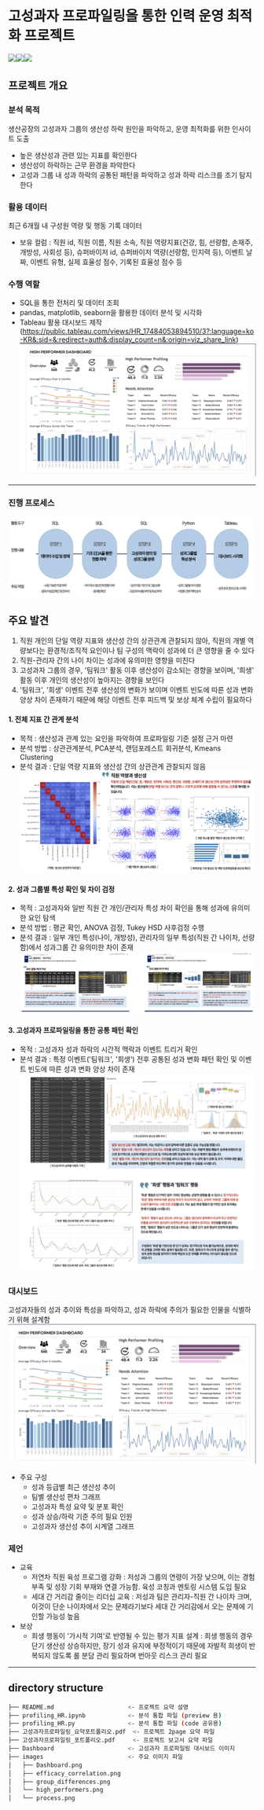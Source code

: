 # 고성과자 프로파일링을 통한 인력 운영 최적화 프로젝트
  <img src="https://img.shields.io/badge/Python-3776AB?style=flat-square&logo=Python&logoColor=white"/><img src="https://img.shields.io/badge/Tableau-E97627?style=flat-square&logo=Tableau&logoColor=white"/><img src="https://img.shields.io/badge/MySQL-4479A1?style=flat-square&logo=MySQL&logoColor=white"/>


## 프로젝트 개요
### 분석 목적
생산공장의 고성과자 그룹의 생산성 하락 원인을 파악하고, 운영 최적화를 위한 인사이트 도출
- 높은 생산성과 관련 있는 지표를 확인한다
- 생산성이 하락하는 근무 환경을 파악한다
- 고성과 그룹 내 성과 하락의 공통된 패턴을 파악하고 성과 하락 리스크를 조기 탐지한다


### 활용 데이터
최근 6개월 내 구성원 역량 및 행동 기록 데이터
- 보유 컬럼 : 직원 id, 직원 이름, 직원 소속, 직원 역량지표(건강, 힘, 선량함, 손재주, 개방성, 사회성 등), 슈퍼바이저 id, 슈퍼바이저 역량(선량함, 인지력 등), 이벤트 날짜, 이벤트 유형, 실제 효율성 점수, 기록된 효율성 점수 등 


### 수행 역할
- SQL을 통한 전처리 및 데이터 조회
- pandas, matplotlib, seaborn을 활용한 데이터 분석 및 시각화
- Tableau 활용 대시보드 제작 (https://public.tableau.com/views/HR_17484053894510/3?:language=ko-KR&:sid=&:redirect=auth&:display_count=n&:origin=viz_share_link)
![dashboard](https://github.com/Myungbin-Choi/HR_profiling/blob/main/Dashboard.png)
---

### 진행 프로세스 
![process](https://github.com/Myungbin-Choi/HR_profiling/blob/main/images/process.png)

## 주요 발견
1) 직원 개인의 단일 역량 지표와 생산성 간의 상관관계 관찰되지 않아, 직원의 개별 역량보다는 환경적/조직적 요인이나 팀 구성의 맥락이 성과에 더 큰 영향을 줄 수 있다
2) 직원-관리자 간의 나이 차이는 성과에 유의미한 영향을 미친다
3) 고성과자 그룹의 경우, '팀워크' 활동 이후 생산성이 감소되는 경향을 보이며, '희생' 활동 이후 개인의 생산성이 높아지는 경향을 보인다
4) '팀워크', '희생' 이벤트 전후 생산성의 변화가 보이며 이벤트 빈도에 따른 성과 변화 양상 차이 존재하기 때문에 해당 이벤트 전후 피드백 및 보상 체계 수립이 필요하다

#### 1. 전체 지표 간 관계 분석
- 목적 : 생산성과 관계 있는 요인을 파악하여 프로파일링 기준 설정 근거 마련
- 분석 방법 : 상관관계분석, PCA분석, 랜덤포레스트 회귀분석, Kmeans Clustering
- 분석 결과 : 단일 역량 지표와 생산성 간의 상관관계 관찰되지 않음
![efficacy_correlation](https://github.com/Myungbin-Choi/HR_profiling/blob/main/images/efficacy_correlation.png)


#### 2. 성과 그룹별 특성 확인 및 차이 검정
- 목적 : 고성과자와 일반 직원 간 개인/관리자 특성 차이 확인을 통해 성과에 유의미한 요인 탐색
- 분석 방법 : 평균 확인, ANOVA 검정, Tukey HSD 사후검정 수행
- 분석 결과 : 일부 개인 특성(나이, 개방성), 관리자의 일부 특성(직원 간 나이차, 선량함)에서 성과그룹 간 유의미한 차이 존재
![group_differences](https://github.com/Myungbin-Choi/HR_profiling/blob/main/images/group_differences.png)


#### 3. 고성과자 프로파일링을 통한 공통 패턴 확인
- 목적 : 고성과자 성과 하락의 시간적 맥락과 이벤트 트리거 확인
- 분석 결과 : 특정 이벤트('팀워크', '희생') 전후 공통된 성과 변화 패턴 확인 및 이벤트 빈도에 따른 성과 변화 양상 차이 존재
![high_performers](https://github.com/Myungbin-Choi/HR_profiling/blob/main/images/high_performers.png)
  

### 대시보드
고성과자들의 성과 추이와 특성을 파악하고, 성과 하락에 주의가 필요한 인물을 식별하기 위해 설계함
![dashboard](https://github.com/Myungbin-Choi/HR_profiling/blob/main/Dashboard.png)
- 주요 구성
  - 성과 등급별 최근 생산성 추이
  - 팀별 생산성 편차 그래프
  - 고성과자 특성 요약 및 분포 확인
  - 성과 상승/하락 기준 주의 필요 인원
  - 고성과자 생산성 추이 시계열 그래프


### 제언
- 교육
  - 저연차 직원 육성 프로그램 강화 : 저성과 그룹의 연령이 가장 낮으며, 이는 경험 부족 및 성장 기회 부재와 연결 가능함. 육성 코칭과 멘토링 시스템 도입 필요
  - 세대 간 거리감 줄이는 리더십 교육 : 저성과 팀은 관리자-직원 간 나이차 크며, 이것이 단순 나이차에서 오는 문제라기보다 세대 간 거리감에서 오는 문제에 기인할 가능성 높음
- 보상
  - 희생 행동이 '가시적 기여'로 반영될 수 있는 평가 지표 설계 : 희생 행동의 경우 단기 생산성 상승하지만, 장기 성과 유지에 부정적이기 때문에 자발적 희생이 반복되지 않도록 롤 분담 관리 필요하며 번아웃 리스크 관리 필요 
---

## directory structure
```bash
├── README.md                     <- 프로젝트 요약 설명
├── profiling_HR.ipynb            <- 분석 통합 파일 (preview 용)
├── profiling_HR.py               <- 분석 통합 파일 (code 공유용)
├── 고성과자프로파일링_요약포트폴리오.pdf  <- 프로젝트 2page 요약 파일
├── 고성과자프로파일링_포트폴리오.pdf     <- 프로젝트 보고서 요약 파일
├── Dashboard                     <- 고성과자 프로파일링 대시보드 이미지
├── images                        <- 주요 이미지 파일
│   ├── Dashboard.png       
│   ├── efficacy_correlation.png      
│   ├── group_differences.png   
│   └── high_performers.png            
│   └── process.png                   
```
